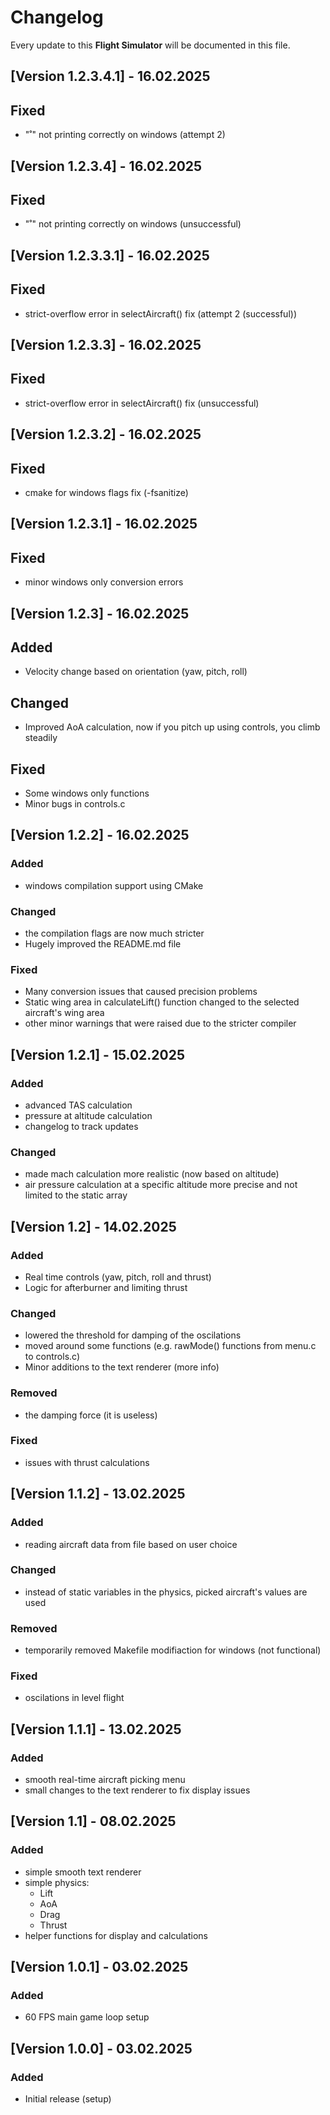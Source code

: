 # Changelog

Every update to this **Flight Simulator** will be documented in this file.

## [Version 1.2.3.4.1] - 16.02.2025

## Fixed
- "˚" not printing correctly on windows (attempt 2)

## [Version 1.2.3.4] - 16.02.2025

## Fixed
- "˚" not printing correctly on windows (unsuccessful)

## [Version 1.2.3.3.1] - 16.02.2025

## Fixed
- strict-overflow error in selectAircraft() fix (attempt 2 (successful))

## [Version 1.2.3.3] - 16.02.2025

## Fixed
- strict-overflow error in selectAircraft() fix (unsuccessful)

## [Version 1.2.3.2] - 16.02.2025

## Fixed
- cmake for windows flags fix (-fsanitize)

## [Version 1.2.3.1] - 16.02.2025

## Fixed
- minor windows only conversion errors

## [Version 1.2.3] - 16.02.2025

## Added
- Velocity change based on orientation (yaw, pitch, roll)

## Changed
- Improved AoA calculation, now if you pitch up using controls, you climb steadily

## Fixed
- Some windows only functions
- Minor bugs in controls.c

## [Version 1.2.2] - 16.02.2025

### Added
- windows compilation support using CMake

### Changed
- the compilation flags are now much stricter
- Hugely improved the README.md file

### Fixed
- Many conversion issues that caused precision problems
- Static wing area in calculateLift() function changed to the selected aircraft's wing area
- other minor warnings that were raised due to the stricter compiler

## [Version 1.2.1] - 15.02.2025

### Added
- advanced TAS calculation
- pressure at altitude calculation
- changelog to track updates

### Changed
- made mach calculation more realistic (now based on altitude)
- air pressure calculation at a specific altitude more precise and not limited to the static array

## [Version 1.2] - 14.02.2025

### Added
- Real time controls (yaw, pitch, roll and thrust)
- Logic for afterburner and limiting thrust

### Changed
- lowered the threshold for damping of the oscilations
- moved around some functions (e.g. rawMode() functions from menu.c to controls.c)
- Minor additions to the text renderer (more info)

### Removed
- the damping force (it is useless)

### Fixed
- issues with thrust calculations

## [Version 1.1.2] - 13.02.2025

### Added
- reading aircraft data from file based on user choice

### Changed
- instead of static variables in the physics, picked aircraft's values are used

### Removed
- temporarily removed Makefile modifiaction for windows (not functional)

### Fixed
- oscilations in level flight

## [Version 1.1.1] - 13.02.2025

### Added
- smooth real-time aircraft picking menu
- small changes to the text renderer to fix display issues

## [Version 1.1] - 08.02.2025

### Added
- simple smooth text renderer
- simple physics:
    - Lift
    - AoA
    - Drag
    - Thrust
- helper functions for display and calculations

## [Version 1.0.1] - 03.02.2025

### Added
- 60 FPS main game loop setup

## [Version 1.0.0] - 03.02.2025
### Added
- Initial release (setup)